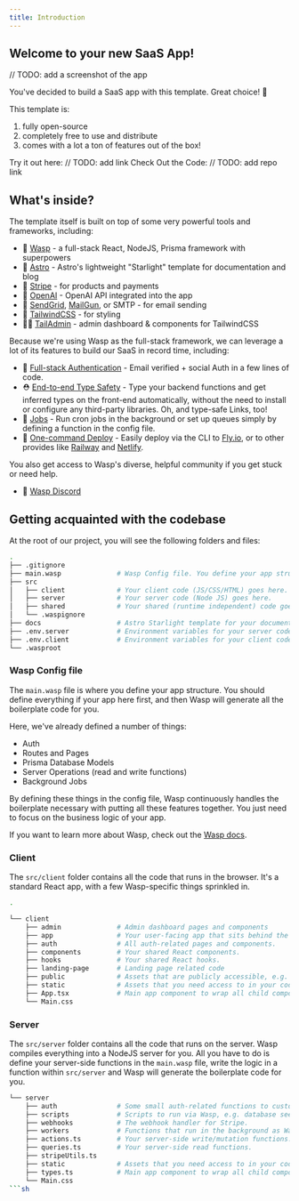 ```yaml
--- 
title: Introduction
---
```


## Welcome to your new SaaS App!

// TODO: add a screenshot of the app

You've decided to build a SaaS app with this template. Great choice! 🎉

This template is: 
1. fully open-source 
2. completely free to use and distribute
3. comes with a lot a ton of features out of the box!

Try it out here: // TODO: add link
Check Out the Code: // TODO: add  repo link

## What's inside?

The template itself is built on top of some very powerful tools and frameworks, including:
- 🐝 [Wasp](https://wasp-lang.dev) - a full-stack React, NodeJS, Prisma framework with superpowers
- 🚀 [Astro](https://starlight.astro.build/) - Astro's lightweight "Starlight" template for documentation and blog
- 💸 [Stripe](https://stripe.com) - for products and payments
- 🤖 [OpenAI](https://openai.com) - OpenAI API integrated into the app
- 📧 [SendGrid](https://sendgrid.com), [MailGun](https://mailgun.com), or SMTP - for email sending
- 💅 [TailwindCSS](https://tailwindcss.com) - for styling
- 🧑‍💼 [TailAdmin](https://tailadmin.com/) - admin dashboard & components for TailwindCSS

Because we're using Wasp as the full-stack framework, we can leverage a lot of its features to build our SaaS in record time, including:
- 🔐 [Full-stack Authentication](https://wasp-lang.dev/docs/auth/overview) - Email verified + social Auth in a few lines of code.
- ⛑ [End-to-end Type Safety](https://wasp-lang.dev/docs/data-model/operations/overview) - Type your backend functions and get inferred types on the front-end automatically, without the need to install or configure any third-party libraries. Oh, and type-safe Links, too! 
- 🤖 [Jobs](https://wasp-lang.dev/docs/language/features#jobs) - Run cron jobs in the background or set up queues simply by defining a function in the config file.
- 🚀 [One-command Deploy](https://wasp-lang.dev/docs/advanced/deployment/overview) - Easily deploy via the CLI to [Fly.io](https://fly.io), or to other provides like [Railway](https://railway.app) and [Netlify](https://netlify.com).

You also get access to Wasp's diverse, helpful community if you get stuck or need help.
- 🤝 [Wasp Discord](https://discord.gg/aCamt5wCpS)

## Getting acquainted with the codebase

At the root of our project, you will see the following folders and files:
```sh
.
├── .gitignore
├── main.wasp              # Wasp Config file. You define your app structure here.
├── src
│   ├── client             # Your client code (JS/CSS/HTML) goes here.
│   ├── server             # Your server code (Node JS) goes here.
│   ├── shared             # Your shared (runtime independent) code goes here.
│   └── .waspignore
├── docs                   # Astro Starlight template for your documentation and blog.
├── .env.server            # Environment variables for your server code.
├── .env.client            # Environment variables for your client code.
└── .wasproot
```

### Wasp Config file

The `main.wasp` file is where you define your app structure. You should define everything if your app here first, and then Wasp will generate all the boilerplate code for you.

Here, we've already defined a number of things:
- Auth
- Routes and Pages
- Prisma Database Models
- Server Operations (read and write functions)
- Background Jobs

By defining these things in the config file, Wasp continuously handles the boilerplate necessary with putting all these features together. You just need to focus on the business logic of your app.

If you want to learn more about Wasp, check out the [Wasp docs](https://wasp-lang.dev/docs/).

### Client

The `src/client` folder contains all the code that runs in the browser. It's a standard React app, with a few Wasp-specific things sprinkled in.

```sh
.

└── client
    ├── admin              # Admin dashboard pages and components
    ├── app                # Your user-facing app that sits behind the login.
    ├── auth               # All auth-related pages and components. 
    ├── components         # Your shared React components.
    ├── hooks              # Your shared React hooks.
    ├── landing-page       # Landing page related code
    ├── public             # Assets that are publicly accessible, e.g. www.yourdomain.com/banner.png
    ├── static             # Assets that you need access to in your code, e.g. import logo from 'static/logo.png'
    ├── App.tsx            # Main app component to wrap all child components. Useful for global state, navbars, etc.   
    └── Main.css

```

### Server

The `src/server` folder contains all the code that runs on the server. Wasp compiles everything into a NodeJS server for you. All you have to do is define your server-side functions in the `main.wasp` file, write the logic in a function within `src/server` and Wasp will generate the boilerplate code for you.

```sh
└── server
    ├── auth               # Some small auth-related functions to customize the auth flow.
    ├── scripts            # Scripts to run via Wasp, e.g. database seeding.
    ├── webhooks           # The webhook handler for Stripe.
    ├── workers            # Functions that run in the background as Wasp Jobs, e.g. daily stats calculation.
    ├── actions.ts         # Your server-side write/mutation functions.
    ├── queries.ts         # Your server-side read functions.
    ├── stripeUtils.ts     
    ├── static             # Assets that you need access to in your code, e.g. import logo from 'static/logo.png'
    ├── types.ts           # Main app component to wrap all child components. Useful for global state, navbars, etc.   
    └── Main.css
```sh

